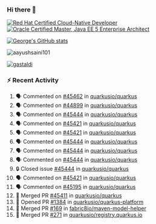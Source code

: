 ### Hi there 👋

<!--START_SECTION:badges-->
[![Red Hat Certified Cloud-Native Developer](https://images.credly.com/size/110x110/images/12ef4e4e-3d8d-4caf-9ab1-858c5bcb9619/image.png)](http://www.credly.com/badges/b6402e31-0894-48e6-b488-e2e551dcc809 "Red Hat Certified Cloud-Native Developer")
[![Oracle Certified Master, Java EE 5 Enterprise Architect](https://images.credly.com/size/110x110/images/1fa3549c-674c-4779-b3d6-d7d64eac2c23/Oracle-Certification-badge_OC-Master.png)](http://www.credly.com/badges/2565574e-b81d-410e-ab7d-24666ddcbe00 "Oracle Certified Master, Java EE 5 Enterprise Architect")
<!--END_SECTION:badges-->

[![George's GitHub stats](https://github-readme-stats.vercel.app/api?username=gastaldi&show=reviews,prs_merged&hide=contribs,prs&theme=transparent&show_icons=true)](https://github.com/anuraghazra/github-readme-stats)

<p align="left"> <img src="https://komarev.com/ghpvc/?username=gastaldi&label=Profile%20views&color=0e75b6&style=for-the-badge" alt="aayushsaini101" /> </p>

<p align="left"> <a href="https://github.com/ryo-ma/github-profile-trophy"><img src="https://github-profile-trophy.vercel.app/?username=gastaldi" alt="gastaldi" /></a> </p>

### :zap: Recent Activity

<!--START_SECTION:activity-->
1. 🗣 Commented on [#45462](https://github.com/quarkusio/quarkus/issues/45462#issuecomment-2579168231) in [quarkusio/quarkus](https://github.com/quarkusio/quarkus)
2. 🗣 Commented on [#44899](https://github.com/quarkusio/quarkus/issues/44899#issuecomment-2578129812) in [quarkusio/quarkus](https://github.com/quarkusio/quarkus)
3. 🗣 Commented on [#45444](https://github.com/quarkusio/quarkus/issues/45444#issuecomment-2577822181) in [quarkusio/quarkus](https://github.com/quarkusio/quarkus)
4. 🗣 Commented on [#45421](https://github.com/quarkusio/quarkus/pull/45421#issuecomment-2577813612) in [quarkusio/quarkus](https://github.com/quarkusio/quarkus)
5. 🗣 Commented on [#45421](https://github.com/quarkusio/quarkus/pull/45421#issuecomment-2577806277) in [quarkusio/quarkus](https://github.com/quarkusio/quarkus)
6. 🗣 Commented on [#45444](https://github.com/quarkusio/quarkus/issues/45444#issuecomment-2577798203) in [quarkusio/quarkus](https://github.com/quarkusio/quarkus)
7. 🗣 Commented on [#45444](https://github.com/quarkusio/quarkus/issues/45444#issuecomment-2577795671) in [quarkusio/quarkus](https://github.com/quarkusio/quarkus)
8. 🗣 Commented on [#45444](https://github.com/quarkusio/quarkus/issues/45444#issuecomment-2577782878) in [quarkusio/quarkus](https://github.com/quarkusio/quarkus)
9. 🔒 Closed issue [#45444](https://github.com/quarkusio/quarkus/issues/45444) in [quarkusio/quarkus](https://github.com/quarkusio/quarkus)
10. 🗣 Commented on [#45421](https://github.com/quarkusio/quarkus/pull/45421#issuecomment-2577740839) in [quarkusio/quarkus](https://github.com/quarkusio/quarkus)
11. 🗣 Commented on [#45195](https://github.com/quarkusio/quarkus/pull/45195#issuecomment-2575804053) in [quarkusio/quarkus](https://github.com/quarkusio/quarkus)
12. 🎉 Merged PR [#45411](https://github.com/quarkusio/quarkus/pull/45411) in [quarkusio/quarkus](https://github.com/quarkusio/quarkus)
13. 💪 Opened PR [#1384](https://github.com/quarkusio/quarkus-platform/pull/1384) in [quarkusio/quarkus-platform](https://github.com/quarkusio/quarkus-platform)
14. 🎉 Merged PR [#169](https://github.com/fabric8io/maven-model-helper/pull/169) in [fabric8io/maven-model-helper](https://github.com/fabric8io/maven-model-helper)
15. 🎉 Merged PR [#271](https://github.com/quarkusio/registry.quarkus.io/pull/271) in [quarkusio/registry.quarkus.io](https://github.com/quarkusio/registry.quarkus.io)
<!--END_SECTION:activity-->
